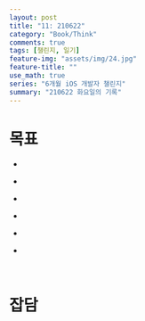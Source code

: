 ```yaml
---
layout: post
title: "11: 210622"
category: "Book/Think"
comments: true
tags: [챌린지, 일기]
feature-img: "assets/img/24.jpg"
feature-title: ""
use_math: true
series: "6개월 iOS 개발자 챌린지"
summary: "210622 화요일의 기록"
---
```




# 목표
* ~~~union find 깔끔하게 다시짜기~~~
* ~~~알고리즘 문제 풀이 - 시간 잡고, 3문제정도 더 풀어보기~~~
* ~~~Swift 강의 듣기~~~
* ~~~iOS 강의 듣고 PR~~~
* ~~~1일 1커밋~~~
* ~~~과외~~~




# 잡담
